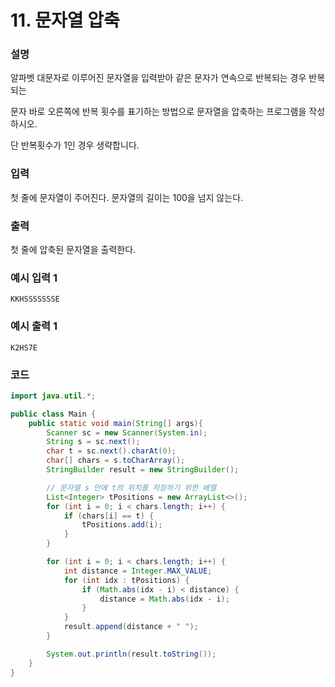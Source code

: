 # 11. 문자열 압축

### 설명

알파벳 대문자로 이루어진 문자열을 입력받아 같은 문자가 연속으로 반복되는 경우 반복되는

문자 바로 오른쪽에 반복 횟수를 표기하는 방법으로 문자열을 압축하는 프로그램을 작성하시오.

단 반복횟수가 1인 경우 생략합니다.

### 입력

첫 줄에 문자열이 주어진다. 문자열의 길이는 100을 넘지 않는다.

### 출력

첫 줄에 압축된 문자열을 출력한다.

### 예시 입력 1
```
KKHSSSSSSSE 
```
### 예시 출력 1
```
K2HS7E
```

### 코드
```java
import java.util.*;

public class Main {
    public static void main(String[] args){
        Scanner sc = new Scanner(System.in);
        String s = sc.next();
        char t = sc.next().charAt(0);
        char[] chars = s.toCharArray();
        StringBuilder result = new StringBuilder();

        // 문자열 s 안에 t의 위치를 저장하기 위한 배열
        List<Integer> tPositions = new ArrayList<>();
        for (int i = 0; i < chars.length; i++) {
            if (chars[i] == t) {
                tPositions.add(i);
            }
        }

        for (int i = 0; i < chars.length; i++) {
            int distance = Integer.MAX_VALUE;
            for (int idx : tPositions) {
                if (Math.abs(idx - i) < distance) {
                    distance = Math.abs(idx - i);
                }
            }
            result.append(distance + " ");
        }

        System.out.println(result.toString());
    }
}
```